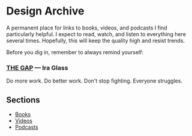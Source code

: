 # Design Archive

A permanent place for links to books, videos, and podcasts I find particularly helpful. I expect to read, watch, and listen to everything here several times. Hopefully, this will keep the quality high and resist trends.

Before you dig in, remember to always remind yourself:

### [THE GAP](https://vimeo.com/85040589) — Ira Glass

Do more work. Do better work. Don't stop fighting. Everyone struggles.

## Sections

* [Books](https://github.com/danritz/design-archive/blob/master/books.md)
* [Videos](https://github.com/danritz/design-archive/blob/master/videos.md)
* [Podcasts](https://github.com/danritz/design-archive/blob/master/podcasts.md)
